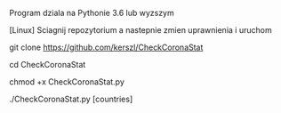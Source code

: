 Program dziala na Pythonie 3.6 lub wyzszym

[Linux] Sciagnij repozytorium a nastepnie zmien uprawnienia i uruchom

git clone https://github.com/kerszl/CheckCoronaStat

cd CheckCoronaStat

chmod +x CheckCoronaStat.py

./CheckCoronaStat.py [countries]
